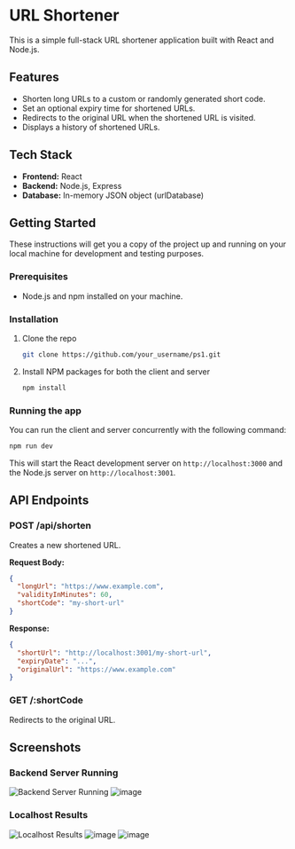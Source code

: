 # URL Shortener

This is a simple full-stack URL shortener application built with React and Node.js.

## Features

*   Shorten long URLs to a custom or randomly generated short code.
*   Set an optional expiry time for shortened URLs.
*   Redirects to the original URL when the shortened URL is visited.
*   Displays a history of shortened URLs.

## Tech Stack

*   **Frontend:** React
*   **Backend:** Node.js, Express
*   **Database:** In-memory JSON object (urlDatabase)

## Getting Started

These instructions will get you a copy of the project up and running on your local machine for development and testing purposes.

### Prerequisites

*   Node.js and npm installed on your machine.

### Installation

1.  Clone the repo
    ```sh
    git clone https://github.com/your_username/ps1.git
    ```
2.  Install NPM packages for both the client and server
    ```sh
    npm install
    ```

### Running the app

You can run the client and server concurrently with the following command:

```sh
npm run dev
```

This will start the React development server on `http://localhost:3000` and the Node.js server on `http://localhost:3001`.

## API Endpoints

### POST /api/shorten

Creates a new shortened URL.

**Request Body:**

```json
{
  "longUrl": "https://www.example.com",
  "validityInMinutes": 60,
  "shortCode": "my-short-url"
}
```

**Response:**

```json
{
  "shortUrl": "http://localhost:3001/my-short-url",
  "expiryDate": "...",
  "originalUrl": "https://www.example.com"
}
```

### GET /:shortCode

Redirects to the original URL.

## Screenshots

### Backend Server Running

![Backend Server Running](<REPLACE_WITH_YOUR_BACKEND_IMAGE_URL>)
![image](https://github.com/user-attachments/assets/738ec7ac-28d4-4db3-8538-776f74b81b13)


### Localhost Results

![Localhost Results](<REPLACE_WITH_YOUR_LOCALHOST_IMAGE_URL>)
![image](https://github.com/user-attachments/assets/f68cf4df-6091-48e8-8a89-78817371f8f7)
![image](https://github.com/user-attachments/assets/4a49f04e-fa0a-4d32-817c-48fc7fa15f04)

